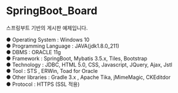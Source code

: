 # SpringBoot_Board
스프링부트 기반의 게시판 예제입니다.

● Operating System : Windows 10 <br />
● Programming Language : JAVA(jdk1.8.0_211) <br />
● DBMS : ORACLE 11g <br />
● Framework : SpringBoot, Mybatis 3.5.x, Tiles, Bootstrap <br />
● Technology : JDBC, HTML 5.0, CSS, Javascript, JQuery, Ajax, Jstl <br />
● Tool : STS , ERWin, Toad for Oracle <br />
● Other libraries : Gradle 3.x , Apache Tika, jMimeMagic, CKEditdor <br />
● Protocol : HTTPS (SSL 적용)






